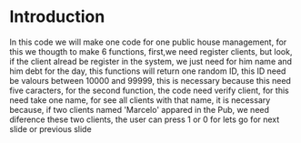 # Introduction
In this code we will make one code for one public house management, for this we thougth to make 6 functions, first,we need register clients, but look, if the client alread be register in the system, we just need for him name and him debt for the day, this functions will return one random ID, this ID need be valours between 10000 and 99999, this is necessary because this need five caracters, for the second function, the code need verify client, for this need take one name, for see all clients with that name, it is necessary because, if two clients named 'Marcelo' appared in the Pub, we need diference these two clients, the user can press 1 or 0 for lets go for next slide or previous slide
